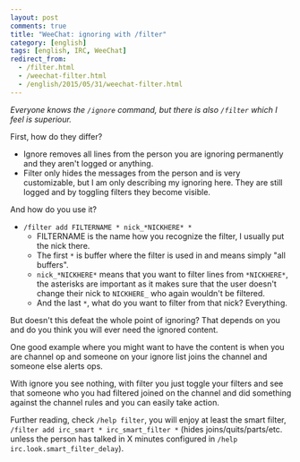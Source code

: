 ```yaml
---
layout: post
comments: true
title: "WeeChat: ignoring with /filter"
category: [english]
tags: [english, IRC, WeeChat]
redirect_from:
  - /filter.html
  - /weechat-filter.html
  - /english/2015/05/31/weechat-filter.html
---
```


*Everyone knows the `/ignore` command, but there is also `/filter` which
I feel is superiour.*

First, how do they differ?
* Ignore removes all lines from the person you are ignoring permanently and
  they aren't logged or anything.
* Filter only hides the messages from the person and is very customizable,
  but I am only describing my ignoring here. They are still logged and
  by toggling filters they become visible.

And how do you use it? 
* `/filter add FILTERNAME * nick_*NICKHERE* *`
    * FILTERNAME is the name how you recognize the filter, I usually put
      the nick there.
    * The first `*` is buffer where the filter is used in and means simply
      "all buffers".
    * `nick_*NICKHERE*` means that you want to filter lines from
      `*NICKHERE*`, the asterisks are important as it makes sure that the
      user doesn't change their nick to `NICKHERE_` who again wouldn't be
      filtered.
    * And the last `*`, what do you want to filter from that nick?
      Everything.

But doesn't this defeat the whole point of ignoring? That depends on you
and do you think you will ever need the ignored content.

One good example where you might want to have the content is when you are
channel op and someone on your ignore list joins the channel and someone
else alerts ops.

With ignore you see nothing, with filter you just toggle your filters and
see that someone who you had filtered joined on the channel and did
something against the channel rules and you can easily take action.

Further reading, check `/help filter`, you will enjoy at least
the smart filter, `/filter add irc_smart * irc_smart_filter *` (hides
joins/quits/parts/etc. unless the person has talked in X minutes configured
in `/help irc.look.smart_filter_delay`).

